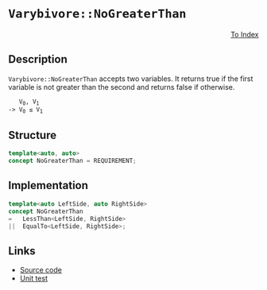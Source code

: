 <!-- Copyright 2024 Feng Mofan
SPDX-License-Identifier: Apache-2.0 -->

# `Varybivore::NoGreaterThan`

<p style='text-align: right;'><a href="../../concepts.md#varybivore-no-greater-than">To Index</a></p>

## Description

`Varybivore::NoGreaterThan` accepts two variables.
It returns true if the first variable is not greater than the second and returns false if otherwise.

<pre><code>   V<sub>0</sub>, V<sub>1</sub>
-> V<sub>0</sub> &leq; V<sub>1</sub></code></pre>

## Structure

```C++
template<auto, auto>
concept NoGreaterThan = REQUIREMENT;
```

## Implementation

```C++
template<auto LeftSide, auto RightSide>
concept NoGreaterThan
=   LessThan<LeftSide, RightSide>
||  EqualTo<LeftSide, RightSide>;
```

## Links

- [Source code](../../../../conceptrodon/varybivore/concepts/no_greater_than.hpp)
- [Unit test](../../../../tests/unit/concepts/varybivore/no_greater_than.test.hpp)
